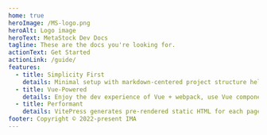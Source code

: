 ```yaml
---
home: true
heroImage: /MS-logo.png
heroAlt: Logo image
heroText: MetaStock Dev Docs
tagline: These are the docs you're looking for.
actionText: Get Started
actionLink: /guide/
features:
  - title: Simplicity First
    details: Minimal setup with markdown-centered project structure helps you focus on writing.
  - title: Vue-Powered
    details: Enjoy the dev experience of Vue + webpack, use Vue components in markdown, and develop custom themes with Vue.
  - title: Performant
    details: VitePress generates pre-rendered static HTML for each page, and runs as an SPA once a page is loaded.
footer: Copyright © 2022-present IMA
---
```

